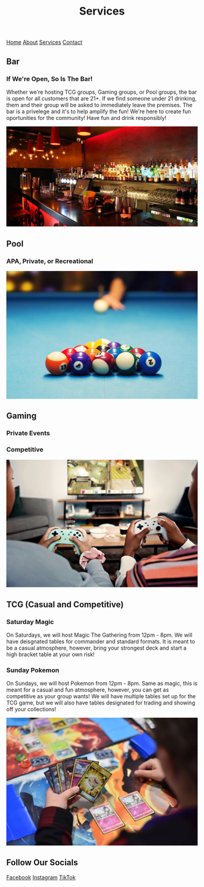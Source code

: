 <html lang="en">
<body>
  <header>
    <h1>Services</h1>
  </header>

  <nav>
    <a href="README.md">Home</a>
    <a href="About.md">About</a>
    <a href="Services.md">Services</a>
    <a href="ContactInformation.md">Contact</a>
  </nav>

  <footer>
    <h2> Bar </h2>
      <h3>If We're Open, So Is The Bar!</h3>
        <p>Whether we're hosting TCG groups, Gaming groups, or Pool groups, the bar is open for all customers that are 21+. 
          If we find someone under 21 drinking, them and their group will be asked to immediately leave the premises. The bar is a privelege 
          and it's to help amplify the fun! We're here to create fun oportunities for the community! Have fun and drink responsibly!</p>
        <img src="Bar.jpg" alt="Photo of Bar">
    <h2> Pool </h2>
      <h3>APA, Private, or Recreational</h3>
        <p></p>
        <img src="Pool.jpg" alt="Player Breaking in Pool">
    <h2> Gaming </h2>
      <h3>Private Events</h3>
        <p></p>
      <h3>Competitive</h3>
        <p></p>
        <img src="Video_Games.jpg" alt="People Playing Video Games">
    <h2> TCG (Casual and Competitive)</h2>
      <h3>Saturday Magic</h3>
        <p>On Saturdays, we will host Magic The Gathering from 12pm - 8pm. We will have deisgnated tables for 
          commander and standard formats. It is meant to be a casual atmosphere, however, bring your strongest 
          deck and start a high bracket table at your own risk! </p>
      <h3>Sunday Pokemon</h3>
        <p>On Sundays, we will host Pokemon from 12pm - 8pm. Same as magic, this is meant for a casual and fun atmosphere, however, you can get as 
      competitive as your group wants! We will have multiple tables set up for the TCG game, but we will also have tables designated for 
      trading and showing off your collections!</p>
        <img src="Pokemon.jpg" alt="Person Playing Pokemon">
    <h2> Follow Our Socials </h2>
    <a href="https://www.facebook.com">Facebook</a>
    <a href="https://www.instagram.com">Instagram</a>
    <a href="https://www.tiktok.com/en/">TikTok</a>
  </footer>

</body>
</html>
